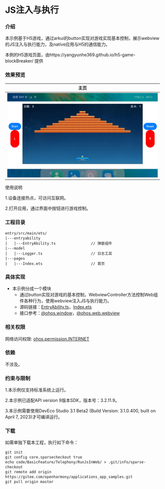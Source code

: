 # JS注入与执行

### 介绍

本示例基于H5游戏，通过arkui的button实现对游戏实现基本控制，展示webview的JS注入与执行能力，及native应用与H5的通信能力。

本例的H5游戏页面，由https://yangyunhe369.github.io/h5-game-blockBreaker/ 提供

### 效果预览

|主页|
|--------------------------------|
|![](screenshots/device/main.jpg)|

使用说明

1.设备连接热点，可访问互联网。

2.打开应用，通过界面中按钮进行游戏控制。

### 工程目录
```
entry/src/main/ets/
|---entryability
|   |---EntryAbility.ts                // 弹窗组件
|---model
|   |---Logger.ts                      // 日志工具
|---pages
|   |---Index.ets                      // 首页
```

### 具体实现

* 本示例分成一个模块
  * 通过button实现对游戏的基本控制，WebviewController方法控制Web组件各种行为，使用webview注入JS与执行能力。
  * 源码链接：[EntryAbility.ts](entry/src/main/ets/entryability/EntryAbility.ts)，[Index.ets](entry/src/main/ets/pages/Index.ets)
  * 接口参考：[@ohos.window](https://gitee.com/openharmony/docs/blob/master/zh-cn/application-dev/reference/apis/js-apis-window.md)，[@ohos.web.webview](https://gitee.com/openharmony/docs/blob/master/zh-cn/application-dev/reference/apis/js-apis-webview.md)

### 相关权限

网络访问权限: [ohos.permission.INTERNET](https://gitee.com/openharmony/docs/blob/master/zh-cn/application-dev/security/permission-list.md#ohospermissioninternet)

### 依赖

不涉及。

### 约束与限制

1.本示例仅支持标准系统上运行。

2.本示例已适配API version 9版本SDK，版本号：3.2.11.9。

3.本示例需要使用DevEco Studio 3.1 Beta2 (Build Version: 3.1.0.400, built on April 7, 2023)才可编译运行。

### 下载

如需单独下载本工程，执行如下命令：
```
git init
git config core.sparsecheckout true
echo code/BasicFeature/Telephony/RunJsInWeb/ > .git/info/sparse-checkout
git remote add origin https://gitee.com/openharmony/applications_app_samples.git
git pull origin master

```